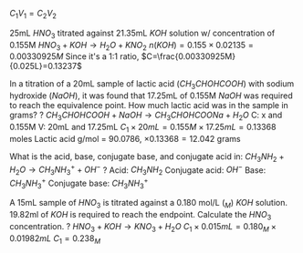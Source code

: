 $C_{1}V_{1} = C_{2}V_{2}$

25mL $HNO_{3}$ titrated against 21.35mL $KOH$ solution w/ concentration of 0.155M
$HNO_{3} + KOH \rightarrow H_{2}O + KNO_{2}$
$n(KOH)=0.155 \times 0.02135 = 0.00330925M$
Since it's a 1:1 ratio,
$C=\frac{0.00330925M}{0.025L}=0.13237$

In a titration of a 20mL sample of lactic acid ($CH_{3}CHOHCOOH$) with sodium hydroxide ($NaOH$), it was found that 17.25mL of 0.155M $NaOH$ was required to reach the equivalence point. How much lactic acid was in the sample in grams?
?
$CH_{3}CHOHCOOH + NaOH \rightarrow CH_{3}CHOHCOONa + H_{2}O$
C: x and 0.155M
V: 20mL and 17.25mL
$C_{1} \times 20mL = 0.155M \times 17.25mL=0.13368$ moles
Lactic acid g/mol = 90.0786, $\times 0.13368 = 12.042$ grams

What is the acid, base, conjugate base, and conjugate acid in: $CH_{3}NH_{2} + H_{2}O \rightarrow CH_{3}NH_{3}^{+} + OH^{-}$
?
Acid: $CH_{3}NH_{2}$
Conjugate acid: $OH^{-}$
Base: $CH_{3}NH_{3}^{+}$
Conjugate base: $CH_{3}NH_{3}^{+}$

A 15mL sample of $HNO_{3}$ is titrated against a 0.180 mol/L ($_M$) $KOH$ solution. 19.82ml of $KOH$ is required to reach the endpoint. Calculate the $HNO_{3}$ concentration.
?
$HNO_{3} + KOH \rightarrow KNO_{3} + H_{2}O$
$C_{1} \times 0.015mL = 0.180_M \times 0.01982mL$
$C_{1}=0.238_M$
